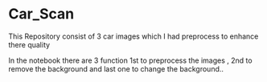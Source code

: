 # Car_Scan

This Repository consist of 3 car images which I had preprocess to enhance there quality

In the notebook there are 3 function 1st to preprocess the images , 2nd to remove the background and last one to change the background..
